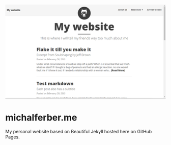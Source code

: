 ![Beautiful Jekyll](screenshot.png)

# michalferber.me

My personal website based on Beautiful Jekyll hosted here on GitHub Pages.
 
